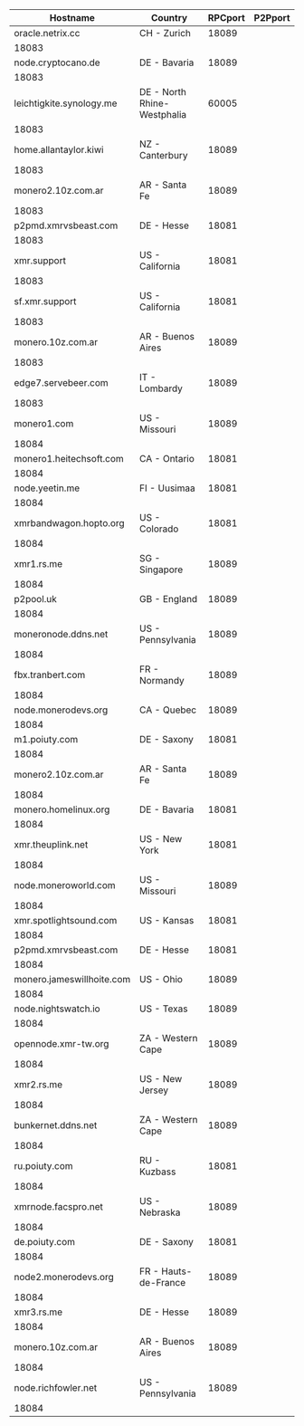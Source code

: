 Hostname | Country | RPCport | P2Pport
--- | --- | --- | ---
oracle.netrix.cc | CH - Zurich | 18089
 | 18083
node.cryptocano.de | DE - Bavaria | 18089
 | 18083
leichtigkite.synology.me | DE - North Rhine-Westphalia | 60005
 | 18083
home.allantaylor.kiwi | NZ - Canterbury | 18089
 | 18083
monero2.10z.com.ar | AR - Santa Fe | 18089
 | 18083
p2pmd.xmrvsbeast.com | DE - Hesse | 18081
 | 18083
xmr.support | US - California | 18081
 | 18083
sf.xmr.support | US - California | 18081
 | 18083
monero.10z.com.ar | AR - Buenos Aires | 18089
 | 18083
edge7.servebeer.com | IT - Lombardy | 18089
 | 18083
monero1.com | US - Missouri | 18089
 | 18084
monero1.heitechsoft.com | CA - Ontario | 18081
 | 18084
node.yeetin.me | FI - Uusimaa | 18081
 | 18084
xmrbandwagon.hopto.org | US - Colorado | 18081
 | 18084
xmr1.rs.me | SG - Singapore | 18089
 | 18084
p2pool.uk | GB - England | 18089
 | 18084
moneronode.ddns.net | US - Pennsylvania | 18089
 | 18084
fbx.tranbert.com | FR - Normandy | 18089
 | 18084
node.monerodevs.org | CA - Quebec | 18089
 | 18084
m1.poiuty.com | DE - Saxony | 18081
 | 18084
monero2.10z.com.ar | AR - Santa Fe | 18089
 | 18084
monero.homelinux.org | DE - Bavaria | 18081
 | 18084
xmr.theuplink.net | US - New York | 18081
 | 18084
node.moneroworld.com | US - Missouri | 18089
 | 18084
xmr.spotlightsound.com | US - Kansas | 18081
 | 18084
p2pmd.xmrvsbeast.com | DE - Hesse | 18081
 | 18084
monero.jameswillhoite.com | US - Ohio | 18089
 | 18084
node.nightswatch.io | US - Texas | 18089
 | 18084
opennode.xmr-tw.org | ZA - Western Cape | 18089
 | 18084
xmr2.rs.me | US - New Jersey | 18089
 | 18084
bunkernet.ddns.net | ZA - Western Cape | 18089
 | 18084
ru.poiuty.com | RU - Kuzbass | 18081
 | 18084
xmrnode.facspro.net | US - Nebraska | 18089
 | 18084
de.poiuty.com | DE - Saxony | 18081
 | 18084
node2.monerodevs.org | FR - Hauts-de-France | 18089
 | 18084
xmr3.rs.me | DE - Hesse | 18089
 | 18084
monero.10z.com.ar | AR - Buenos Aires | 18089
 | 18084
node.richfowler.net | US - Pennsylvania | 18089
 | 18084
